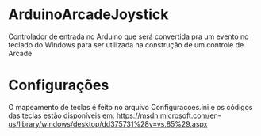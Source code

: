 # ArduinoArcadeJoystick
Controlador de entrada no Arduino que será convertida pra um evento no teclado do Windows para ser utilizada na construção de um controle de Arcade

# Configurações
O mapeamento de teclas é feito no arquivo Configuracoes.ini e os códigos das teclas estão disponíveis em:
https://msdn.microsoft.com/en-us/library/windows/desktop/dd375731%28v=vs.85%29.aspx
